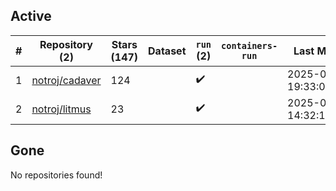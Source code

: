 ## Active
| # | Repository (2) | Stars (147) | Dataset | `run` (2) | `containers-run` | Last Modified |
| --- | --- | --- | --- | --- | --- | --- |
| 1 | [notroj/cadaver](https://github.com/notroj/cadaver) | 124 |  | :heavy_check_mark: |  | 2025-09-18 19:33:01+00:00 |
| 2 | [notroj/litmus](https://github.com/notroj/litmus) | 23 |  | :heavy_check_mark: |  | 2025-06-30 14:32:14+00:00 |

## Gone
No repositories found!

